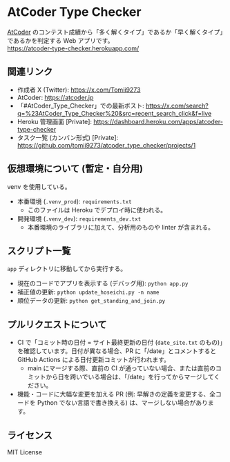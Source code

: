 # AtCoder Type Checker

[AtCoder](https://atcoder.jp) のコンテスト成績から「多く解くタイプ」であるか「早く解くタイプ」であるかを判定する Web アプリです。  
https://atcoder-type-checker.herokuapp.com/

## 関連リンク

- 作成者 X (Twitter): https://x.com/Tomii9273
- AtCoder: https://atcoder.jp
- 「#AtCoder_Type_Checker」での最新ポスト: https://x.com/search?q=%23AtCoder_Type_Checker%20&src=recent_search_click&f=live
- Heroku 管理画面 [Private]: https://dashboard.heroku.com/apps/atcoder-type-checker
- タスク一覧 (カンバン形式) [Private]: https://github.com/tomii9273/atcoder_type_checker/projects/1

## 仮想環境について (暫定・自分用)

venv を使用している。

- 本番環境 (`.venv_prod`): `requirements.txt`
  - このファイルは Heroku でデプロイ時に使われる。
- 開発環境 (`.venv_dev`): `requirements_dev.txt`
  - 本番環境のライブラリに加えて、分析用のものや linter が含まれる。

## スクリプト一覧

`app` ディレクトリに移動してから実行する。

- 現在のコードでアプリを表示する (デバッグ用): `python app.py`
- 補正値の更新: `python update_hoseichi.py -n name`
- 順位データの更新: `python get_standing_and_join.py`

## プルリクエストについて

- CI で「コミット時の日付 = サイト最終更新の日付 (`date_site.txt` のもの)」を確認しています。日付が異なる場合、PR に「/date」とコメントすると GitHub Actions による日付更新コミットが行われます。
  - main にマージする際、直前の CI が通っていない場合、または直前のコミットから日を跨いでいる場合は、「/date」を行ってからマージしてください。
- 機能・コードに大幅な変更を加える PR (例: 早解きの定義を変更する、全コードを Python でない言語で書き換える) は、マージしない場合があります。

## ライセンス

MIT License
